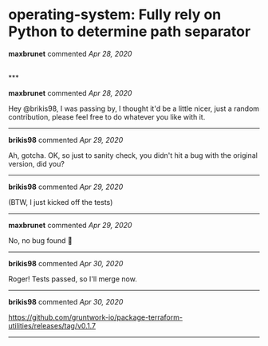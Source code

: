 # operating-system: Fully rely on Python to determine path separator

**maxbrunet** commented *Apr 28, 2020*


<br />
***


**maxbrunet** commented *Apr 28, 2020*

Hey @brikis98, I was passing by, I thought it'd be a little nicer, just a random contribution, please feel free to do whatever you like with it.
***

**brikis98** commented *Apr 29, 2020*

Ah, gotcha. OK, so just to sanity check, you didn't hit a bug with the original version, did you?
***

**brikis98** commented *Apr 29, 2020*

(BTW, I just kicked off the tests)
***

**maxbrunet** commented *Apr 29, 2020*

No, no bug found 🙂
***

**brikis98** commented *Apr 30, 2020*

Roger! Tests passed, so I'll merge now.
***

**brikis98** commented *Apr 30, 2020*

https://github.com/gruntwork-io/package-terraform-utilities/releases/tag/v0.1.7
***

